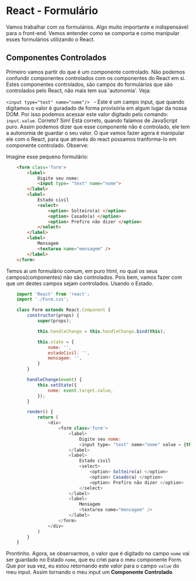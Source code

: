 # React - Formulário
Vamos trabalhar com os formulários. Algo muito importante e indispensável para o front-end. Vemos entender como se comporta e como manipular esses formulários utilizando o React.

## Componentes Controlados
Primeiro vamos partir do que é um componente controlado. Não podemos confundir componentes controlados com os componentes do React em si. Estes componentes controlados, são campos do formulários que são controlados pelo React, não mais tem sua 'autonomia'. Veja:

`<input type="text" name="nome"/> ` - Este é um campo input, que quando digitamos o valor é guradado de forma provisória em algum lugar da nossa DOM. Por isso podemos acessar este valor digitado pelo comando: `input.value`. Correto? Sim! Está correto, quando falamos de JavaScript puro. Assim podemos dizer que esse componente não é controlado, ele tem a autonomia de guardar o seu valor. O que vamos fazer agora é manipular ele com o React, para que através do react possamos tranforma-lo em componente controlado. Observe:

Imagine esse pequeno formulário:
```html
    <form class='form'>
        <label>
            Digite seu nome:
            <input type= "text" name="nome">
        </label>
        <label>
            Estado civil
            <select>
                <option> Solteiro(a) </option>
                <option> Casado(a) </option>
                <option> Prefiro não dizer </option>
            </select>
        </label>
        <label>
            Mensagem
            <textarea name="mensagem" />
        </label>
    </form>
```
Temos ai um formulário comum, em puro html, no qual os seus campos(componentes) não são controlados. Pois bem, vamos fazer com que um destes campos sejam controlados. Usando o Estado.

```js
    import 'React' from 'react';
    import './Form.css';

    class Form extends React.Component {
        constructor(props) {
            super(props);

            this.handleChange = this.handleChange.bind(this);

            this.state = {
                nome: '',
                estadoCivil: '',
                mensagem: '',
            }
        }

        handleChange(event) {
            this.setState({
                nome: event.target.value,
            });
        }

        render() {
            return (
                <div>
                    <form class='form'>
                        <label>
                            Digite seu nome:
                            <input type= "text" name="nome" value = {this.state.nome} onChange={this.handleChange}>
                        </label>
                        <label>
                            Estado civil
                            <select>
                                <option> Solteiro(a) </option>
                                <option> Casado(a) </option>
                                <option> Prefiro não dizer </option>
                            </select>
                        </label>
                        <label>
                            Mensagem
                            <textarea name="mensagem" />
                        </label>
                    </form>
                </div>
            )
        }
    }
```

Prontinho. Agora, se observarmos, o valor que é digitado no campo `nome` vai ser guardado no Estado `nome`, que eu criei para o meu componente Form. Que por sua vez, eu estou retornando este valor para o campo `value` do meu input. Assim tornando o meu input um **Componente Controlado**.